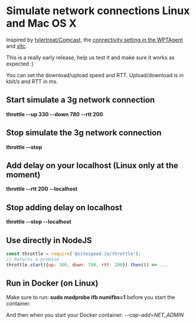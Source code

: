 # Simulate network connections Linux and Mac OS X
Inspired by [tylertreat/Comcast](https://github.com/tylertreat/Comcast), the [connectivity setting in the WPTAgent](https://github.com/WPO-Foundation/wptagent/blob/master/internal/traffic_shaping.py) and [sltc](https://github.com/sitespeedio/sltc).

This is a really early release, help us test it and make sure it works as expected :)

You can set the download/upload speed and RTT. Upload/download is in kbit/s and RTT in ms.

## Start simulate a 3g network connection

**throttle --up 330 --down 780 --rtt 200**

## Stop simulate the 3g network connection
**throttle --stop**

## Add delay on your localhost (Linux only at the moment)

**throttle --rtt 200 --localhost**

## Stop adding delay on localhost
**throttle --stop --localhost**

## Use directly in NodeJS

```javascript
const throttle = require('@sitespeed.io/throttle');
// Returns a promise
throttle.start({up: 360, down: 780, rtt: 200}).then(() => ...
```

## Run in Docker (on Linux)

Make sure to run: **sudo modprobe ifb numifbs=1** before you start the container.

And then when you start your Docker container: *--cap-add=NET_ADMIN*
